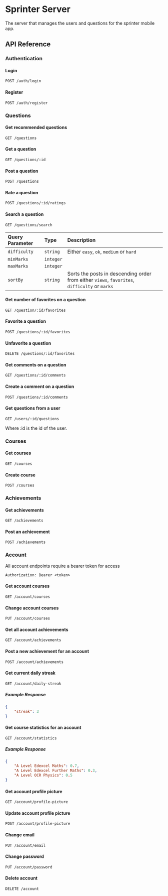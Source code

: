 # Sprinter Server

The server that manages the users and questions for the sprinter mobile app.

## API Reference

### Authentication

#### Login

```http
POST /auth/login
```

#### Register

```http
POST /auth/register
```

### Questions

#### Get recommended questions

```http
GET /questions
```

#### Get a question

```http
GET /questions/:id
```

#### Post a question

```http
POST /questions
```

#### Rate a question

```http
POST /questions/:id/ratings
```

#### Search a question

```http
GET /questions/search
```

| Query Parameter | Type      | Description                                                                                   |
| :-------------- | :-------- | :-------------------------------------------------------------------------------------------- |
| `difficulty`    | `string`  | Either `easy`, `ok`, `medium` or `hard`                                                       |
| `minMarks`      | `integer` |                                                                                               |
| `maxMarks`      | `integer` |                                                                                               |
| `sortBy`        | `string`  | Sorts the posts in descending order from either `views`, `favorites`, `difficulty` or `marks` |

#### Get number of favorites on a question

```http
GET /question/:id/favorites
```

#### Favorite a question

```http
POST /questions/:id/favorites
```

#### Unfavorite a question

```http
DELETE /questions/:id/favorites
```

#### Get comments on a question

```http
GET /questions/:id/comments
```

#### Create a comment on a question

```http
POST /questions/:id/comments
```

#### Get questions from a user

```http
GET /users/:id/questions
```

Where :id is the id of the user.

### Courses

#### Get courses

```http
GET /courses
```

#### Create course

```http
POST /courses
```

### Achievements

#### Get achievements

```http
GET /achievements
```

#### Post an achievement

```http
POST /achievements
```

### Account

All account endpoints require a bearer token for access

```http
Authorization: Bearer <token>
```

#### Get account courses

```http
GET /account/courses
```

#### Change account courses

```http
PUT /account/courses
```

#### Get all account achievements

```http
GET /account/achievements
```

#### Post a new achievement for an account

```http
POST /account/achievements
```

#### Get current daily streak

```http
GET /account/daily-streak
```

##### Example Response

```json
{
    "streak": 3
}
```

#### Get course statistics for an account

```http
GET /account/statistics
```

##### Example Response

```json
{
    "A Level Edexcel Maths": 0.7,
    "A Level Edexcel Further Maths": 0.3,
    "A Level OCR Physics": 0.5
}
```

#### Get account profile picture

```http
GET /account/profile-picture
```

#### Update account profile picture

```http
POST /account/profile-picture
```

#### Change email

```http
PUT /account/email
```

#### Change password

```http
PUT /account/password
```

#### Delete account

```http
DELETE /account
```
